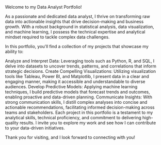 Welcome to my Data Analyst Portfolio!

As a passionate and dedicated data analyst, I thrive on transforming raw data into actionable insights that drive decision-making and business growth. With a robust background in statistical analysis, data visualization, and machine learning, I possess the technical expertise and analytical mindset required to tackle complex data challenges.

In this portfolio, you'll find a collection of my projects that showcase my ability to:

Analyze and Interpret Data: Leveraging tools such as Python, R, and SQL, I delve into datasets to uncover trends, patterns, and correlations that inform strategic decisions.
Create Compelling Visualizations: Utilizing visualization tools like Tableau, Power BI, and Matplotlib, I present data in a clear and engaging manner, making it accessible and understandable to diverse audiences.
Develop Predictive Models: Applying machine learning techniques, I build predictive models that forecast trends and outcomes, enabling proactive and data-driven planning.
Communicate Insights: With strong communication skills, I distill complex analyses into concise and actionable recommendations, facilitating informed decision-making across teams and stakeholders.
Each project in this portfolio is a testament to my analytical skills, technical proficiency, and commitment to delivering high-quality results. I invite you to explore my work and see how I can contribute to your data-driven initiatives.

Thank you for visiting, and I look forward to connecting with you!
